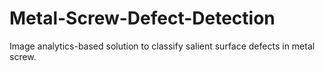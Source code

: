 # Metal-Screw-Defect-Detection
Image analytics-based solution to classify salient surface defects in metal screw.
